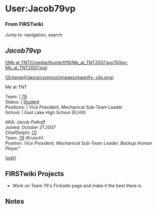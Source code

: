 # User:Jacob79vp

### From FIRSTwiki

Jump to: navigation, search

_**Jacob79vp**_  
---  
  
[![Me at TNT](/media/thumb/f/f6/Me_at_TNT2007.jpg/150px-
Me_at_TNT2007.jpg)](/index.php/Image:Me_at_TNT2007.jpg "Me at TNT" )

[![Enlarge](/skins/common/images/magnify-
clip.png)](/index.php/Image:Me_at_TNT2007.jpg "Enlarge" )

Me at TNT  
  
Team: | [79](/index.php/79 "79" )  
Status: | [Student](/index.php/Students "Students" )  
Positions: | Vice President, Mechanical Sub-Team Leader  
School: | East Lake High School (ELHS)  
  
AKA: _Jacob Paikoff_  
Joined: _October 21 2007_  
ChiefDelphi: _[[1]](http://www.chiefdelphi.com/forums/member.php?u=20166
"http://www.chiefdelphi.com/forums/member.php?u=20166" )_  
Team: _[79](/index.php/79 "79" )_ _(Krunch)_  
Position: _Vice President, Mechanical Sub-Team Leader, Backup Human Player"_

  

[[edit](/index.php?title=User:Jacob79vp&action=edit&section=1 "Edit section:
FIRSTwiki Projects" )]

## FIRSTwiki Projects

  * Work on Team 79's Firstwiki page and make it the best there is. 

  


## Notes

